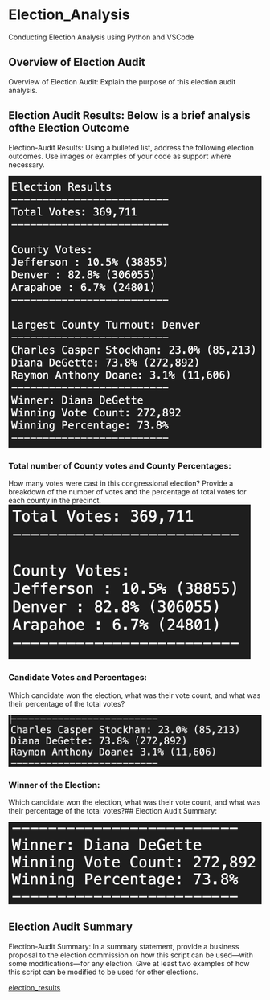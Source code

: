 # Election_Analysis
Conducting Election Analysis using Python and VSCode

## Overview of Election Audit
Overview of Election Audit: Explain the purpose of this election audit analysis.

## Election Audit Results: Below is a brief analysis ofthe Election Outcome
Election-Audit Results: Using a bulleted list, address the following election outcomes. Use images or examples of your code as support where necessary.

![Full_Vote_Results_Small](Resources/Full_Vote_Results_Small.png)

### Total number of County votes and County Percentages:
How many votes were cast in this congressional election?
Provide a breakdown of the number of votes and the percentage of total votes for each county in the precinct.
![Total_Votes_County_Votes2](Resources/Total_Votes_County_Votes2.png)

### Candidate Votes and Percentages:
Which candidate won the election, what was their vote count, and what was their percentage of the total votes?

![Candidate_percentage_votes](Resources/Candidate_percentage_votes.png)

### Winner of the Election:
Which candidate won the election, what was their vote count, and what was their percentage of the total votes?## Election Audit Summary:

![Winner_of_Election](Resources/Winner_of_Election.png)

## Election Audit Summary
Election-Audit Summary: In a summary statement, provide a business proposal to the election commission on how this script can be used—with some modifications—for any election. Give at least two examples of how this script can be modified to be used for other elections.




[election_results](Resources/election_results.csv)
